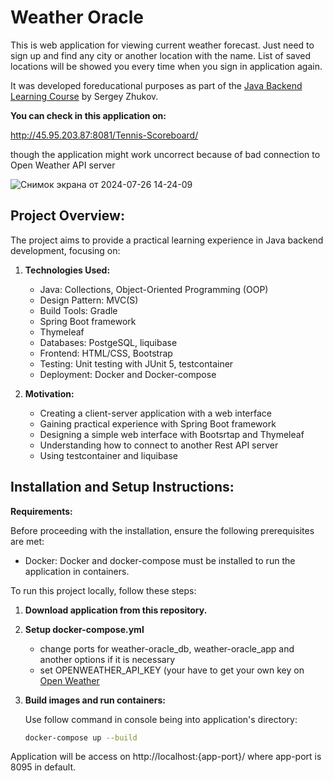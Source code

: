 # Weather Oracle

This is web application for viewing current weather forecast.
Just need to sign up and find any city or another location with the name. List of saved locations will be showed you every time when you sign in application again.

It was developed foreducational purposes as part of the [Java Backend Learning Course](https://zhukovsd.github.io/java-backend-learning-course/) by Sergey Zhukov.

**You can check in this application on:**

http://45.95.203.87:8081/Tennis-Scoreboard/

though the application might work uncorrect because of bad connection to Open Weather API server

![Снимок экрана от 2024-07-26 14-24-09](https://github.com/user-attachments/assets/a12e8813-5605-48c8-8ba9-e232fcd837a4)

## Project Overview:

The project aims to provide a practical learning experience in Java backend development, focusing on:

1. **Technologies Used:**
    - Java: Collections, Object-Oriented Programming (OOP)
    - Design Pattern: MVC(S)
    - Build Tools: Gradle
    - Spring Boot framework
    - Thymeleaf
    - Databases: PostgeSQL, liquibase
    - Frontend: HTML/CSS, Bootstrap
    - Testing: Unit testing with JUnit 5, testcontainer
    - Deployment: Docker and Docker-compose

2. **Motivation:**
    - Creating a client-server application with a web interface
    - Gaining practical experience with Spring Boot framework
    - Designing a simple web interface with Bootsrtap and Thymeleaf
    - Understanding how to connect to another Rest API server
    - Using testcontainer and liquibase

## Installation and Setup Instructions:

**Requirements:**

Before proceeding with the installation, ensure the following prerequisites are met:

- Docker: Docker and docker-compose must be installed to run the application in containers.

To run this project locally, follow these steps:

1. **Download application from this repository.**

2. **Setup docker-compose.yml**
    - change ports for weather-oracle_db, weather-oracle_app and another options if it is necessary
    - set OPENWEATHER_API_KEY (your have to get your own key on [Open Weather](https://openweathermap.org/)
   
3. **Build images and run containers:**
   
   Use follow command in console being into application's directory:
   ```bash
   docker-compose up --build
   ```
  Application will be access on http://localhost:{app-port}/ where app-port is 8095 in default.


  
